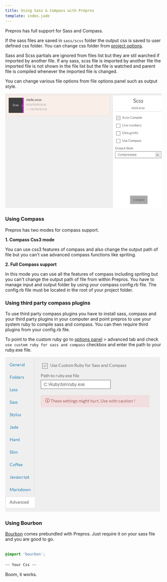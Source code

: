 ```yaml
---
title: Using Sass & Compass with Prepros
template: index.jade
---
```


Prepros has full support for Sass and Compass.

If the sass files are saved in `sass/scss` folder the output css is saved to user defined css folder. You can change css folder from [project options](projects.html).

Sass and Scss partials are ignored from files list but they are stil warched if imported by another file.
If any sass, scss file is imported by another file the imported file is not shown in the file list but the file is watched and parent file is compiled whenever the imported file is changed.

You can change various file options from file options panel such as output style.

![Sass-options](img/sass-compass/options.jpg)

### Using Compass

Prepros has two modes for compass support.

__1. Compass Css3 mode__

You can use css3 features of compass and also change the output path of file but you can't use advanced compass functions like spriting.

__2. Full Compass support__

In this mode you can use all the features of compass including spriting but you can't change the output path of file from within Prepros.
You have to manage input and output folder by using your compass config.rb file. The config.rb file must be located in the root of your project folder.

### Using third party compass plugins

To use third party compass plugins you have to install sass, compass and your third party plugins in your computer and point prepros to use your system ruby to compile sass and compass. You can then require third plugins from your config.rb file.

To point to the custom ruby go to [options panel](config.html) > advanced tab and check `use custom ruby for sass and compass` checkbox and enter the path to your ruby.exe file.

![Custom ruby](img/sass-compass/ruby.jpg)


### Using Bourbon

[Bourbon](http://bourbon.io) comes prebundled with Prepros. Just require it on your sass file and you are good to go.

```css

@import 'bourbon';

~~ Your Css ~~

```

Boom, it works.